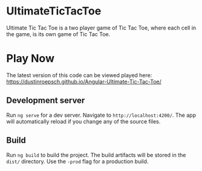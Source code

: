 # UltimateTicTacToe

Ultimate Tic Tac Toe is a two player game of Tic Tac Toe, where each cell in the game, is its own game of Tic Tac Toe.

# Play Now
The latest version of this code can be viewed played here: https://dustinroepsch.github.io/Angular-Ultimate-Tic-Tac-Toe/

## Development server

Run `ng serve` for a dev server. Navigate to `http://localhost:4200/`. The app will automatically reload if you change any of the source files.

## Build

Run `ng build` to build the project. The build artifacts will be stored in the `dist/` directory. Use the `-prod` flag for a production build.

